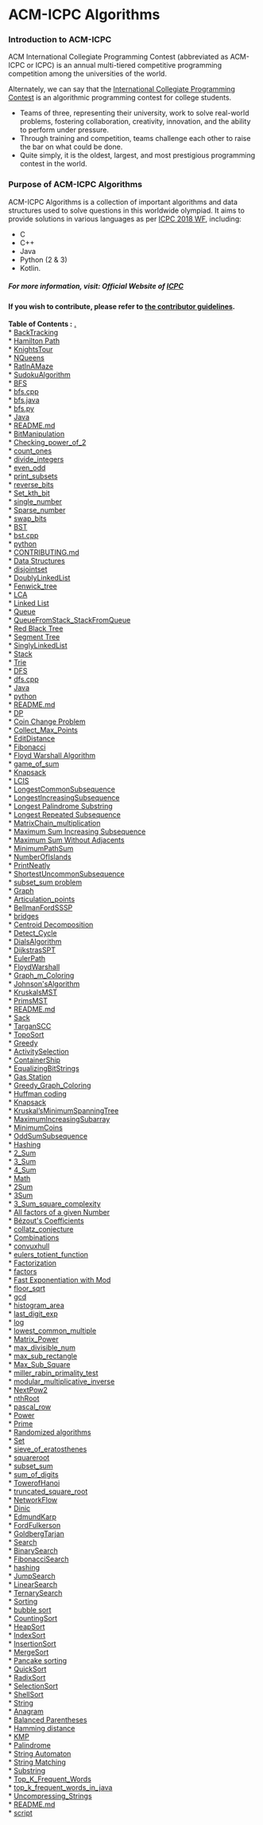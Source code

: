 # ACM-ICPC Algorithms

### Introduction to ACM-ICPC
ACM International Collegiate Programming Contest (abbreviated as ACM-ICPC or ICPC) is an annual multi-tiered competitive programming competition among the universities of the world. 

Alternately, we can say that the [International Collegiate Programming Contest](https://en.wikipedia.org/wiki/ACM_International_Collegiate_Programming_Contest) is an algorithmic programming contest for college students. 
- Teams of three, representing their university, work to solve real-world problems, fostering collaboration, creativity, innovation, and the ability to perform under pressure. 
- Through training and competition, teams challenge each other to raise the bar on what could be done. 
- Quite simply, it is the oldest, largest, and most prestigious programming contest in the world. 

### Purpose of ACM-ICPC Algorithms 
ACM-ICPC Algorithms is a collection of important algorithms and data structures used to solve questions in this worldwide olympiad. It aims to provide solutions in various languages as per [ICPC 2018 WF](https://icpc.baylor.edu/worldfinals/programming-environment), including:
-  C 
-  C++
-  Java
-  Python (2 & 3)
-  Kotlin.
##### For more information, visit: **Official Website of [ICPC](https://icpc.baylor.edu/)**

#### If you wish to contribute, please refer to [the contributor guidelines](https://github.com/matthewsamuel95/ACM-ICPC-Algorithms/blob/master/CONTRIBUTING.md).

**Table of Contents :**
<a>
        <a href=".">.</a><br>
         * <a href="./BackTracking/">BackTracking</a><br>
           * <a href="./BackTracking/Hamilton%20Path/">Hamilton Path</a><br>
           * <a href="./BackTracking/KnightsTour/">KnightsTour</a><br>
           * <a href="./BackTracking/NQueens/">NQueens</a><br>
           * <a href="./BackTracking/RatInAMaze/">RatInAMaze</a><br>
           * <a href="./BackTracking/SudokuAlgorithm/">SudokuAlgorithm</a><br>
         * <a href="./BFS/">BFS</a><br>
           * <a href="./BFS/bfs.cpp">bfs.cpp</a><br>
           * <a href="./BFS/bfs.java">bfs.java</a><br>
           * <a href="./BFS/bfs.py">bfs.py</a><br>
           * <a href="./BFS/Java/">Java</a><br>
           * <a href="./BFS/README.md">README.md</a><br>
         * <a href="./BitManipulation/">BitManipulation</a><br>
           * <a href="./BitManipulation/Checking_power_of_2/">Checking_power_of_2</a><br>
           * <a href="./BitManipulation/count_ones/">count_ones</a><br>
           * <a href="./BitManipulation/divide_integers/">divide_integers</a><br>
           * <a href="./BitManipulation/even_odd/">even_odd</a><br>
           * <a href="./BitManipulation/print_subsets/">print_subsets</a><br>
           * <a href="./BitManipulation/reverse_bits/">reverse_bits</a><br>
           * <a href="./BitManipulation/Set_kth_bit/">Set_kth_bit</a><br>
           * <a href="./BitManipulation/single_number/">single_number</a><br>
           * <a href="./BitManipulation/Sparse_number/">Sparse_number</a><br>
           * <a href="./BitManipulation/swap_bits/">swap_bits</a><br>
         * <a href="./BST/">BST</a><br>
           * <a href="./BST/bst.cpp">bst.cpp</a><br>
           * <a href="./BST/python/">python</a><br>
         * <a href="./CONTRIBUTING.md">CONTRIBUTING.md</a><br>
         * <a href="./Data%20Structures/">Data Structures</a><br>
           * <a href="./Data%20Structures/disjointset/">disjointset</a><br>
           * <a href="./Data%20Structures/DoublyLinkedList/">DoublyLinkedList</a><br>
           * <a href="./Data%20Structures/Fenwick_tree/">Fenwick_tree</a><br>
           * <a href="./Data%20Structures/LCA/">LCA</a><br>
           * <a href="./Data%20Structures/Linked%20List/">Linked List</a><br>
           * <a href="./Data%20Structures/Queue/">Queue</a><br>
           * <a href="./Data%20Structures/QueueFromStack_StackFromQueue/">QueueFromStack_StackFromQueue</a><br>
           * <a href="./Data%20Structures/Red%20Black%20Tree/">Red Black Tree</a><br>
           * <a href="./Data%20Structures/Segment%20Tree/">Segment Tree</a><br>
           * <a href="./Data%20Structures/SinglyLinkedList/">SinglyLinkedList</a><br>
           * <a href="./Data%20Structures/Stack/">Stack</a><br>
           * <a href="./Data%20Structures/Trie/">Trie</a><br>
         * <a href="./DFS/">DFS</a><br>
           * <a href="./DFS/dfs.cpp">dfs.cpp</a><br>
           * <a href="./DFS/Java/">Java</a><br>
           * <a href="./DFS/python/">python</a><br>
           * <a href="./DFS/README.md">README.md</a><br>
         * <a href="./DP/">DP</a><br>
           * <a href="./DP/Coin%20Change%20Problem/">Coin Change Problem</a><br>
           * <a href="./DP/Collect_Max_Points/">Collect_Max_Points</a><br>
           * <a href="./DP/EditDistance/">EditDistance</a><br>
           * <a href="./DP/Fibonacci/">Fibonacci</a><br>
           * <a href="./DP/Floyd%20Warshall%20Algorithm/">Floyd Warshall Algorithm</a><br>
           * <a href="./DP/game_of_sum/">game_of_sum</a><br>
           * <a href="./DP/Knapsack/">Knapsack</a><br>
           * <a href="./DP/LCIS/">LCIS</a><br>
           * <a href="./DP/LongestCommonSubsequence/">LongestCommonSubsequence</a><br>
           * <a href="./DP/LongestIncreasingSubsequence/">LongestIncreasingSubsequence</a><br>
           * <a href="./DP/Longest%20Palindrome%20Substring/">Longest Palindrome Substring</a><br>
           * <a href="./DP/Longest%20Repeated%20Subsequence/">Longest Repeated Subsequence</a><br>
           * <a href="./DP/MatrixChain_multiplication/">MatrixChain_multiplication</a><br>
           * <a href="./DP/Maximum%20Sum%20Increasing%20Subsequence/">Maximum Sum Increasing Subsequence</a><br>
           * <a href="./DP/Maximum%20Sum%20Without%20Adjacents/">Maximum Sum Without Adjacents</a><br>
           * <a href="./DP/MinimumPathSum/">MinimumPathSum</a><br>
           * <a href="./DP/NumberOfIslands/">NumberOfIslands</a><br>
           * <a href="./DP/PrintNeatly/">PrintNeatly</a><br>
           * <a href="./DP/ShortestUncommonSubsequence/">ShortestUncommonSubsequence</a><br>
           * <a href="./DP/subset_sum%20problem/">subset_sum problem</a><br>
         * <a href="./Graph/">Graph</a><br>
           * <a href="./Graph/Articulation_points/">Articulation_points</a><br>
           * <a href="./Graph/BellmanFordSSSP/">BellmanFordSSSP</a><br>
           * <a href="./Graph/bridges/">bridges</a><br>
           * <a href="./Graph/Centroid%20Decomposition/">Centroid Decomposition</a><br>
           * <a href="./Graph/Detect_Cycle/">Detect_Cycle</a><br>
           * <a href="./Graph/DialsAlgorithm/">DialsAlgorithm</a><br>
           * <a href="./Graph/DijkstrasSPT/">DijkstrasSPT</a><br>
           * <a href="./Graph/EulerPath/">EulerPath</a><br>
           * <a href="./Graph/FloydWarshall/">FloydWarshall</a><br>
           * <a href="./Graph/Graph_m_Coloring/">Graph_m_Coloring</a><br>
           * <a href="./Graph/Johnson'sAlgorithm/">Johnson'sAlgorithm</a><br>
           * <a href="./Graph/KruskalsMST/">KruskalsMST</a><br>
           * <a href="./Graph/PrimsMST/">PrimsMST</a><br>
           * <a href="./Graph/README.md">README.md</a><br>
           * <a href="./Graph/Sack/">Sack</a><br>
           * <a href="./Graph/TarganSCC/">TarganSCC</a><br>
           * <a href="./Graph/TopoSort/">TopoSort</a><br>
         * <a href="./Greedy/">Greedy</a><br>
           * <a href="./Greedy/ActivitySelection/">ActivitySelection</a><br>
           * <a href="./Greedy/ContainerShip/">ContainerShip</a><br>
           * <a href="./Greedy/EqualizingBitStrings/">EqualizingBitStrings</a><br>
           * <a href="./Greedy/Gas%20Station/">Gas Station</a><br>
           * <a href="./Greedy/Greedy_Graph_Coloring/">Greedy_Graph_Coloring</a><br>
           * <a href="./Greedy/Huffman%20coding/">Huffman coding</a><br>
           * <a href="./Greedy/Knapsack/">Knapsack</a><br>
           * <a href="./Greedy/Kruskal%E2%80%99sMinimumSpanningTree/">Kruskal’sMinimumSpanningTree</a><br>
           * <a href="./Greedy/MaximumIncreasingSubarray/">MaximumIncreasingSubarray</a><br>
           * <a href="./Greedy/MinimumCoins/">MinimumCoins</a><br>
           * <a href="./Greedy/OddSumSubsequence/">OddSumSubsequence</a><br>
         * <a href="./Hashing/">Hashing</a><br>
           * <a href="./Hashing/2_Sum/">2_Sum</a><br>
           * <a href="./Hashing/3_Sum/">3_Sum</a><br>
           * <a href="./Hashing/4_Sum/">4_Sum</a><br>
         * <a href="./Math/">Math</a><br>
           * <a href="./Math/2Sum/">2Sum</a><br>
           * <a href="./Math/3Sum/">3Sum</a><br>
           * <a href="./Math/3_Sum_square_complexity/">3_Sum_square_complexity</a><br>
           * <a href="./Math/All%20factors%20of%20a%20given%20Number/">All factors of a given Number</a><br>
           * <a href="./Math/B%C3%A9zout's%20Coefficients/">Bézout's Coefficients</a><br>
           * <a href="./Math/collatz_conjecture/">collatz_conjecture</a><br>
           * <a href="./Math/Combinations/">Combinations</a><br>
           * <a href="./Math/convuxhull/">convuxhull</a><br>
           * <a href="./Math/eulers_totient_function/">eulers_totient_function</a><br>
           * <a href="./Math/Factorization/">Factorization</a><br>
           * <a href="./Math/factors/">factors</a><br>
           * <a href="./Math/Fast%20Exponentiation%20with%20Mod/">Fast Exponentiation with Mod</a><br>
           * <a href="./Math/floor_sqrt/">floor_sqrt</a><br>
           * <a href="./Math/gcd/">gcd</a><br>
           * <a href="./Math/histogram_area/">histogram_area</a><br>
           * <a href="./Math/last_digit_exp/">last_digit_exp</a><br>
           * <a href="./Math/log/">log</a><br>
           * <a href="./Math/lowest_common_multiple/">lowest_common_multiple</a><br>
           * <a href="./Math/Matrix_Power/">Matrix_Power</a><br>
           * <a href="./Math/max_divisible_num/">max_divisible_num</a><br>
           * <a href="./Math/max_sub_rectangle/">max_sub_rectangle</a><br>
           * <a href="./Math/Max_Sub_Square/">Max_Sub_Square</a><br>
           * <a href="./Math/miller_rabin_primality_test/">miller_rabin_primality_test</a><br>
           * <a href="./Math/modular_multiplicative_inverse/">modular_multiplicative_inverse</a><br>
           * <a href="./Math/NextPow2/">NextPow2</a><br>
           * <a href="./Math/nthRoot/">nthRoot</a><br>
           * <a href="./Math/pascal_row/">pascal_row</a><br>
           * <a href="./Math/Power/">Power</a><br>
           * <a href="./Math/Prime/">Prime</a><br>
           * <a href="./Math/Randomized%20algorithms/">Randomized algorithms</a><br>
           * <a href="./Math/Set/">Set</a><br>
           * <a href="./Math/sieve_of_eratosthenes/">sieve_of_eratosthenes</a><br>
           * <a href="./Math/squareroot/">squareroot</a><br>
           * <a href="./Math/subset_sum/">subset_sum</a><br>
           * <a href="./Math/sum_of_digits/">sum_of_digits</a><br>
           * <a href="./Math/TowerofHanoi/">TowerofHanoi</a><br>
           * <a href="./Math/truncated_square_root/">truncated_square_root</a><br>
         * <a href="./NetworkFlow/">NetworkFlow</a><br>
           * <a href="./NetworkFlow/Dinic/">Dinic</a><br>
           * <a href="./NetworkFlow/EdmundKarp/">EdmundKarp</a><br>
           * <a href="./NetworkFlow/FordFulkerson/">FordFulkerson</a><br>
           * <a href="./NetworkFlow/GoldbergTarjan/">GoldbergTarjan</a><br>
         * <a href="./Search/">Search</a><br>
           * <a href="./Search/BinarySearch/">BinarySearch</a><br>
           * <a href="./Search/FibonacciSearch/">FibonacciSearch</a><br>
           * <a href="./Search/hashing/">hashing</a><br>
           * <a href="./Search/JumpSearch/">JumpSearch</a><br>
           * <a href="./Search/LinearSearch/">LinearSearch</a><br>
           * <a href="./Search/TernarySearch/">TernarySearch</a><br>
         * <a href="./Sorting/">Sorting</a><br>
           * <a href="./Sorting/bubble%20sort/">bubble sort</a><br>
           * <a href="./Sorting/CountingSort/">CountingSort</a><br>
           * <a href="./Sorting/HeapSort/">HeapSort</a><br>
           * <a href="./Sorting/IndexSort/">IndexSort</a><br>
           * <a href="./Sorting/InsertionSort/">InsertionSort</a><br>
           * <a href="./Sorting/MergeSort/">MergeSort</a><br>
           * <a href="./Sorting/Pancake%20sorting/">Pancake sorting</a><br>
           * <a href="./Sorting/QuickSort/">QuickSort</a><br>
           * <a href="./Sorting/RadixSort/">RadixSort</a><br>
           * <a href="./Sorting/SelectionSort/">SelectionSort</a><br>
           * <a href="./Sorting/ShellSort/">ShellSort</a><br>
         * <a href="./String/">String</a><br>
           * <a href="./String/Anagram/">Anagram</a><br>
           * <a href="./String/Balanced%20Parentheses/">Balanced Parentheses</a><br>
           * <a href="./String/Hamming%20distance/">Hamming distance</a><br>
           * <a href="./String/KMP/">KMP</a><br>
           * <a href="./String/Palindrome/">Palindrome</a><br>
           * <a href="./String/String%20Automaton/">String Automaton</a><br>
           * <a href="./String/String%20Matching/">String Matching</a><br>
           * <a href="./String/Substring/">Substring</a><br>
           * <a href="./String/Top_K_Frequent_Words/">Top_K_Frequent_Words</a><br>
           * <a href="./String/top_k_frequent_words_in_java/">top_k_frequent_words_in_java</a><br>
           * <a href="./String/Uncompressing_Strings/">Uncompressing_Strings</a><br>
         * <a href="./README.md">README.md</a><br>
         * <a href="./script">script</a><br>
</p>
</a>
        
